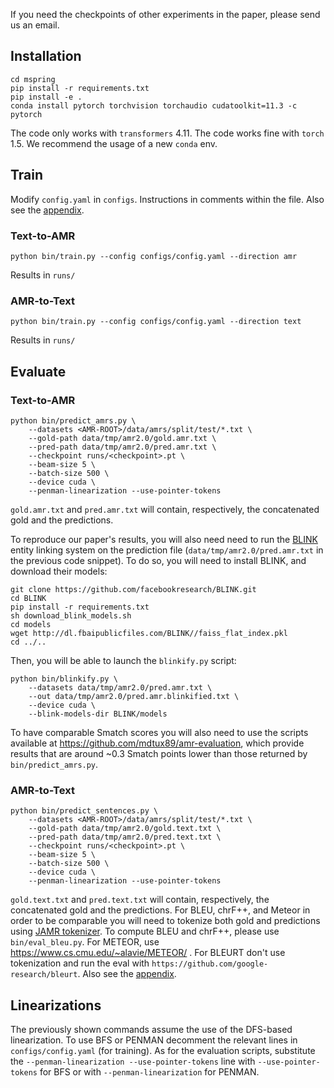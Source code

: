 
If you need the checkpoints of other experiments in the paper, please send us an email.

## Installation
```shell script
cd mspring
pip install -r requirements.txt
pip install -e .
conda install pytorch torchvision torchaudio cudatoolkit=11.3 -c pytorch
```

The code only works with `transformers` 4.11. 
The code works fine with `torch` 1.5. We recommend the usage of a new `conda` env.

## Train
Modify `config.yaml` in `configs`. Instructions in comments within the file. Also see the [appendix](docs/appendix.pdf).

### Text-to-AMR
```shell script
python bin/train.py --config configs/config.yaml --direction amr
```
Results in `runs/`

### AMR-to-Text
```shell script
python bin/train.py --config configs/config.yaml --direction text
```
Results in `runs/`

## Evaluate
### Text-to-AMR
```shell script
python bin/predict_amrs.py \
    --datasets <AMR-ROOT>/data/amrs/split/test/*.txt \
    --gold-path data/tmp/amr2.0/gold.amr.txt \
    --pred-path data/tmp/amr2.0/pred.amr.txt \
    --checkpoint runs/<checkpoint>.pt \
    --beam-size 5 \
    --batch-size 500 \
    --device cuda \
    --penman-linearization --use-pointer-tokens
```
`gold.amr.txt` and `pred.amr.txt` will contain, respectively, the concatenated gold and the predictions.

To reproduce our paper's results, you will also need need to run the [BLINK](https://github.com/facebookresearch/BLINK) 
entity linking system on the prediction file (`data/tmp/amr2.0/pred.amr.txt` in the previous code snippet). 
To do so, you will need to install BLINK, and download their models:
```shell script
git clone https://github.com/facebookresearch/BLINK.git
cd BLINK
pip install -r requirements.txt
sh download_blink_models.sh
cd models
wget http://dl.fbaipublicfiles.com/BLINK//faiss_flat_index.pkl
cd ../..
```
Then, you will be able to launch the `blinkify.py` script:
```shell
python bin/blinkify.py \
    --datasets data/tmp/amr2.0/pred.amr.txt \
    --out data/tmp/amr2.0/pred.amr.blinkified.txt \
    --device cuda \
    --blink-models-dir BLINK/models
```
To have comparable Smatch scores you will also need to use the scripts available at https://github.com/mdtux89/amr-evaluation, which provide
results that are around ~0.3 Smatch points lower than those returned by `bin/predict_amrs.py`.

### AMR-to-Text
```shell script
python bin/predict_sentences.py \
    --datasets <AMR-ROOT>/data/amrs/split/test/*.txt \
    --gold-path data/tmp/amr2.0/gold.text.txt \
    --pred-path data/tmp/amr2.0/pred.text.txt \
    --checkpoint runs/<checkpoint>.pt \
    --beam-size 5 \
    --batch-size 500 \
    --device cuda \
    --penman-linearization --use-pointer-tokens
```
`gold.text.txt` and `pred.text.txt` will contain, respectively, the concatenated gold and the predictions.
For BLEU, chrF++, and Meteor in order to be comparable you will need to tokenize both gold and predictions using [JAMR tokenizer](https://github.com/redpony/cdec/blob/master/corpus/tokenize-anything.sh).
To compute BLEU and chrF++, please use `bin/eval_bleu.py`. For METEOR, use https://www.cs.cmu.edu/~alavie/METEOR/ .
For BLEURT don't use tokenization and run the eval with `https://github.com/google-research/bleurt`. Also see the [appendix](docs/appendix.pdf).

## Linearizations
The previously shown commands assume the use of the DFS-based linearization. To use BFS or PENMAN decomment the relevant lines in `configs/config.yaml` (for training). As for the evaluation scripts, substitute the `--penman-linearization --use-pointer-tokens` line with `--use-pointer-tokens` for BFS or with `--penman-linearization` for PENMAN.
